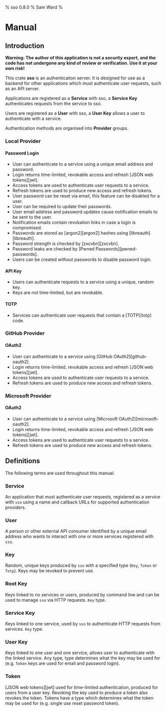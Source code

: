 % sso 0.8.0
% Sam Ward
%

# Manual

## Introduction

**Warning: The author of this application is not a security expert, and the code has not undergone any kind of review or verification. Use it at your own risk!**

This crate **sso** is an authentication server. It is designed for use as a backend for other applications which must authenticate user requests, such as an API server.

Applications are registered as a **Service** with sso, a **Service Key** authenticates requests from the service to sso.

Users are registered as a **User** with sso, a **User Key** allows a user to authenticate with a service.

Authentication methods are organised into **Provider** groups.

### Local Provider

#### Password Login

- User can authenticate to a service using a unique email address and password.
- Login returns time-limited, revokable access and refresh [JSON web tokens][jwt].
- Access tokens are used to authenticate user requests to a service.
- Refresh tokens are used to produce new access and refresh tokens.
- User password can be reset via email, this feature can be disabled for a user.
- User can be required to update their passwords.
- User email address and password updates cause notification emails to be sent to the user.
- Notification emails contain revokation links in case a login is compromised.
- Passwords are stored as [argon2][argon2] hashes using [libreauth][libreauth].
- Password strength is checked by [zxcvbn][zxcvbn].
- Password leaks are checked by [Pwned Passwords][pwned-passwords].
- Users can be created without passwords to disable password login.

#### API Key

- Users can authenticate requests to a service using a unique, random key.
- Keys are not time-limited, but are revokable.

#### TOTP

- Services can authenticate user requests that contain a [TOTP][totp] code.

### GitHub Provider

#### OAuth2

- User can authenticate to a service using [GitHub OAuth2][github-oauth2].
- Login returns time-limited, revokable access and refresh [JSON web tokens][jwt].
- Access tokens are used to authenticate user requests to a service.
- Refresh tokens are used to produce new access and refresh tokens.

### Microsoft Provider

#### OAuth2

- User can authenticate to a service using [Microsoft OAuth2][microsoft-oauth2].
- Login returns time-limited, revokable access and refresh [JSON web tokens][jwt].
- Access tokens are used to authenticate user requests to a service.
- Refresh tokens are used to produce new access and refresh tokens.

## Definitions

The following terms are used throughout this manual.

### Service

An application that must authenticate user requests, registered as a service with `sso` using a name and callback URLs for supported authentication providers.

### User

A person or other external API consumer identified by a unique email address who wants to interact with one or more services registered with `sso`.

### Key

Random, unique keys produced by `sso` with a specified type (`Key`, `Token` or `Totp`). Keys may be revoked to prevent use.

### Root Key

Keys linked to no services or users, produced by command line and can be used to manage `sso` via HTTP requests. `Key` type.

### Service Key

Keys linked to one service, used by `sso` to authenticate HTTP requests from services. `Key` type.

### User Key

Keys linked to one user and one service, allows user to authenticate with the linked service. Any type, type determines what the key may be used for (e.g. `Token` keys are used for email and password login).

### Token

[JSON web tokens][jwt] used for time-limited authentication, produced for users from a user key. Revoking the key used to produce a token also revokes the token. Tokens have a type which determines what the token may be used for (e.g. single use reset password token).
